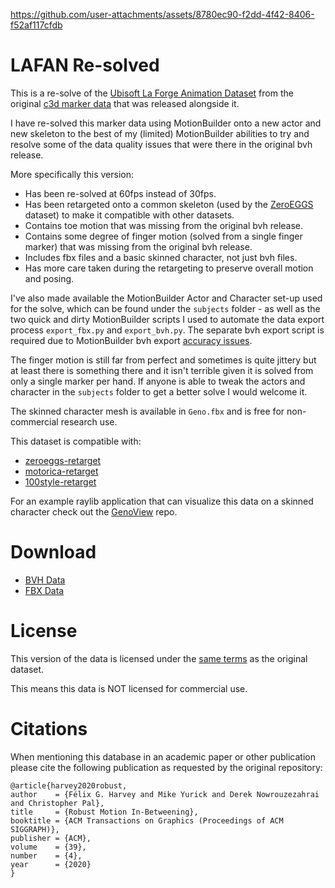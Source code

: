 


https://github.com/user-attachments/assets/8780ec90-f2dd-4f42-8406-f52af117cfdb


LAFAN Re-solved
===============

This is a re-solve of the [Ubisoft La Forge Animation Dataset](https://github.com/ubisoft/ubisoft-laforge-animation-dataset) from the original [c3d marker data](https://github.com/ubisoft/ubisoft-laforge-animation-dataset/tree/master/c3d) that was released alongside it.

I have re-solved this marker data using MotionBuilder onto a new actor and new skeleton to the best of my (limited) MotionBuilder abilities to try and resolve some of the data quality issues that were there in the original bvh release.

More specifically this version:

* Has been re-solved at 60fps instead of 30fps.
* Has been retargeted onto a common skeleton (used by the [ZeroEGGS](https://github.com/ubisoft/ubisoft-laforge-ZeroEGGS) dataset) to make it compatible with other datasets.
* Contains toe motion that was missing from the original bvh release.
* Contains some degree of finger motion (solved from a single finger marker) that was missing from the original bvh release.
* Includes fbx files and a basic skinned character, not just bvh files.
* Has more care taken during the retargeting to preserve overall motion and posing.

I've also made available the MotionBuilder Actor and Character set-up used for the solve, which can be found under the `subjects` folder - as well as the two quick and dirty MotionBuilder scripts I used to automate the data export process `export_fbx.py` and `export_bvh.py`. The separate bvh export script is required due to MotionBuilder bvh export [accuracy issues](https://twitter.com/anorangeduck/status/1805351572672491569).

The finger motion is still far from perfect and sometimes is quite jittery but at least there is something there and it isn't terrible given it is solved from only a single marker per hand. If anyone is able to tweak the actors and character in the `subjects` folder to get a better solve I would welcome it.

The skinned character mesh is available in `Geno.fbx` and is free for non-commercial research use.

This dataset is compatible with:

* [zeroeggs-retarget](https://github.com/orangeduck/zeroeggs-retarget)
* [motorica-retarget](https://github.com/orangeduck/motorica-retarget)
* [100style-retarget](https://github.com/orangeduck/100style-retarget)

For an example raylib application that can visualize this data on a skinned character check out the [GenoView](https://github.com/orangeduck/GenoView) repo.

Download
========

* [BVH Data](https://theorangeduck.com/media/uploads/Geno/lafan1-resolved/bvh.zip)
* [FBX Data](https://theorangeduck.com/media/uploads/Geno/lafan1-resolved/fbx.zip)

License
=======

This version of the data is licensed under the [same terms](https://github.com/ubisoft/ubisoft-laforge-animation-dataset/blob/master/license.txt) as the original dataset.

This means this data is NOT licensed for commercial use.


Citations
=========

When mentioning this database in an academic paper or other publication please cite the following publication as requested by the original repository:

```
@article{harvey2020robust,
author    = {Félix G. Harvey and Mike Yurick and Derek Nowrouzezahrai and Christopher Pal},
title     = {Robust Motion In-Betweening},
booktitle = {ACM Transactions on Graphics (Proceedings of ACM SIGGRAPH)},
publisher = {ACM},
volume    = {39},
number    = {4},
year      = {2020}
}
```
